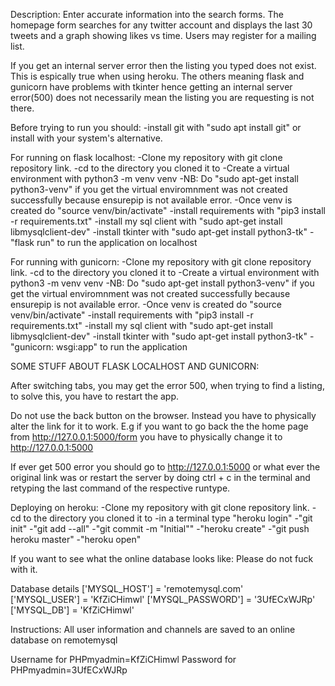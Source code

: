 Description:
Enter accurate information into the search forms. The homepage form searches for any twitter account and displays the last 30 tweets and a graph showing likes vs time.
Users may register for a mailing list.

If you get an internal server error then the listing you typed does not exist. This is espically true when using heroku. 
The others meaning flask and gunicorn have problems with tkinter hence getting an internal server error(500) does not necessarily mean the listing you are requesting is not there.

Before trying to run you should:
-install git with "sudo apt install git" or install with your system's alternative.


For running on flask localhost:
-Clone my repository with git clone repository link.
-cd to the directory you cloned it to
-Create a virtual environment with python3 -m venv venv
-NB: Do "sudo apt-get install python3-venv" if you get the virtual enviromnment was not created successfully because ensurepip is not available error.
-Once venv is created do "source venv/bin/activate"
-install requirements with "pip3 install -r requirements.txt"
-install my sql client with "sudo apt-get install libmysqlclient-dev"
-install tkinter with "sudo apt-get install python3-tk"
-"flask run" to run the application on localhost

For running with gunicorn:
-Clone my repository with git clone repository link.
-cd to the directory you cloned it to
-Create a virtual environment with python3 -m venv venv
-NB: Do "sudo apt-get install python3-venv" if you get the virtual enviromnment was not created successfully because ensurepip is not available error.
-Once venv is created do "source venv/bin/activate"
-install requirements with "pip3 install -r requirements.txt"
-install my sql client with "sudo apt-get install libmysqlclient-dev"
-install tkinter with "sudo apt-get install python3-tk"
-"gunicorn: wsgi:app" to run the application

SOME STUFF ABOUT FLASK LOCALHOST AND GUNICORN:

After switching tabs, you may get the error 500, when trying to find a listing, to solve this, you have to restart the app.

Do not use the back button on the browser. Instead you have to physically alter the link for it to work. E.g if you want to go back the the home page from http://127.0.0.1:5000/form you have to physically change it to http://127.0.0.1:5000 

If ever get 500 error you should go to http://127.0.0.1:5000 or what ever the original link was or restart the server by doing ctrl + c in the terminal and retyping the last command of the respective runtype.

Deploying on heroku:
-Clone my repository with git clone repository link.
-cd to the directory you cloned it to
-in a terminal type "heroku login"
-"git init"
-"git add --all"
-"git commit -m "Initial""
-"heroku create"
-"git push heroku master"
-"heroku open"

If you want to see what the online database looks like:
Please do not fuck with it.

Database details
['MYSQL_HOST'] = 'remotemysql.com'             
['MYSQL_USER'] = 'KfZiCHimwl'
['MYSQL_PASSWORD'] = '3UfECxWJRp'
['MYSQL_DB'] = 'KfZiCHimwl'

Instructions:
All user information and channels are saved to an online database on remotemysql

Username for PHPmyadmin=KfZiCHimwl
Password for PHPmyadmin=3UfECxWJRp
